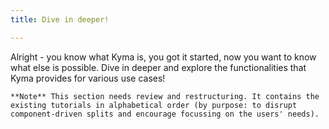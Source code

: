 ```yaml
---
title: Dive in deeper!

---
```


Alright - you know what Kyma is, you got it started, now you want to know what else is possible. 
Dive in deeper and explore the functionalities that Kyma provides for various use cases!

    **Note** This section needs review and restructuring. It contains the existing tutorials in alphabetical order (by purpose: to disrupt component-driven splits and encourage focussing on the users' needs). 